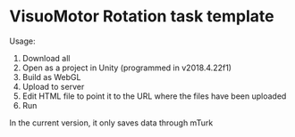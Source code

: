 # VisuoMotor Rotation task template

Usage:

1. Download all
2. Open as a project in Unity (programmed in v2018.4.22f1)
3. Build as WebGL
4. Upload to server
5. Edit HTML file to point it to the URL where the files have been uploaded
6. Run

In the current version, it only saves data through mTurk
